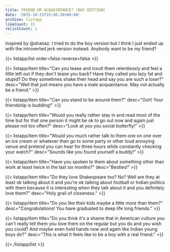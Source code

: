 ```yaml
---
title: FRIEND OR ACQUAINTANCE? (BOY EDITION)
date: '2015-10-23T15:56:20+00:00'
archive: listapp
likeCount: 15
relistCount: 1
---
```


Inspired by @shanaz. I tried to do the boy version but I think I just ended up with the introverted jerk version instead. Anybody want to be my friend?

<!--more-->

{{< listapp/list order=false reverse=false >}}

   {{< listapp/item title="Can you tease and insult them relentlessly and feel a little left out if they don't tease you back? Have they called you lazy fat and stupid? Do they sometimes shake their head and say you are such a loser?"
      desc="Well that just means you have a male acquaintance. May not actually be a friend." >}}

   {{< listapp/item title="Can you stand to be around them?"
      desc="Ooh! Your friendship is budding!" >}}

   {{< listapp/item title="Would you really rather stay in and read most of the time but for that one person it might be ok to go out now and again just please not too often?"
      desc="Look at you you social butterfly!" >}}

   {{< listapp/item title="Would you much rather talk to them one on one over an ice cream or whatever than go to some party or other loud annoying venue and pretend you can hear for three hours while constantly checking your watch?"
      desc="Sounds like you found yourself a buddy!" >}}

   {{< listapp/item title="Have you spoken to them about something other than work at least twice in the last six months?"
      desc="Besties!" >}}

   {{< listapp/item title="Do they love Shakespeare too? No? Well are they at least ok talking about it and you're ok talking about football or Indian politics with them because it is interesting when they talk about it and you definitely love them?"
      desc="Holy grail of closeness." >}}

   {{< listapp/item title="Do you like their kids maybe a little more than them?"
      desc="Congratulations! You have graduated to deep life long friends." >}}

   {{< listapp/item title="Do you think it's a shame that in American culture you can't really tell them you love them on the regular but you do and you wish you could? And maybe even hold hands now and again like Indian young boys do?"
      desc="This is what it feels like to be a boy with a real friend." >}}

{{< /listapp/list >}}
